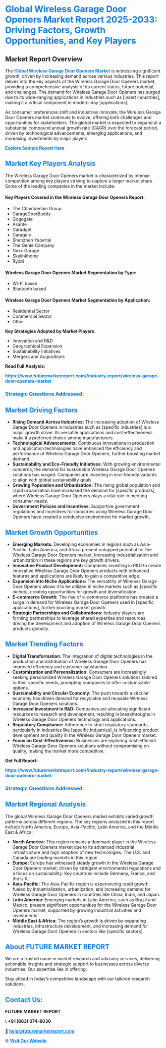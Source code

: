 <h1 style="color: #007BFF;">Global Wireless Garage Door Openers Market Report 2025-2033: Driving Factors, Growth Opportunities, and Key Players</h1>

<section id="overview">
<h2>Market Report Overview</h2>
<p>The <a href="https://www.futuremarketreport.com//industry-report/wireless-garage-door-openers-market" style="color: #007BFF; text-decoration: none;"><strong>Global Wireless Garage Door Openers Market</strong></a> is witnessing significant growth, driven by increasing demand across various industries. This report delves into the key aspects of the Wireless Garage Door Openers market, providing a comprehensive analysis of its current status, future potential, and challenges. The demand for Wireless Garage Door Openers has surged due to its wide-ranging applications in industries such as [insert industries], making it a critical component in modern-day [applications].</p>
<p>As consumer preferences shift and industries innovate, the Wireless Garage Door Openers market continues to evolve, offering both challenges and opportunities for stakeholders. The global market is expected to expand at a substantial compound annual growth rate (CAGR) over the forecast period, driven by technological advancements, emerging applications, and increasing investments by major players.</p>
</section>

<section id="overview">
<p><a href="https://www.futuremarketreport.com//request-sample/reportId=82133" style="color: #007BFF; text-decoration: none;"><strong>Explore Sample Report Here</strong></a></p>
</section>

<section id="key-players">
<h2 style="color: #007BFF;">Market Key Players Analysis</h2>
<p>The Wireless Garage Door Openers market is characterized by intense competition among key players striving to capture a larger market share. Some of the leading companies in the market include:</p>
<h4>Key Players Covered in the Wireless Garage Door Openers Report:</h4>
<ul><li>The Chamberlain Group</li><li>GarageDoorBuddy</li><li>Gogogate</li><li>Asante</li><li>Garadget</li><li>Garageio</li><li>Shenzhen Yaoertai</li><li>The Genie Company</li><li>Nexx Garage</li><li>Skylinkhome</li><li>Ryobi</li></ul>
<h4>Wireless Garage Door Openers Market Segmentation by Type:</h4>
<ul><li>Wi-Fi based</li><li>Bluetooth based</li></ul>

<h4>Wireless Garage Door Openers Market Segmentation by Application:</h4>
<ul><li>Residential Sector</li><li>Commercial Sector</li><li>Other</li></ul>
<p><strong>Key Strategies Adopted by Market Players:</strong></p>
<ul>
<li>Innovation and R&D</li>
<li>Geographical Expansion</li>
<li>Sustainability Initiatives</li>
<li>Mergers and Acquisitions</li>
</ul>
</section>

<section>
<p><strong>Read Full Analysis: </strong></p><a href="https://www.futuremarketreport.com//industry-report/wireless-garage-door-openers-market" style="color: #007BFF; text-decoration: none;"><strong>https://www.futuremarketreport.com//industry-report/wireless-garage-door-openers-market</strong></a>
<h3 style="color: #007BFF;">Strategic Questions Addressed:</h3>
</section>

<section id="driving-factors">
<h2 style="color: #007BFF;">Market Driving Factors</h2>
<ul>
<li><strong>Rising Demand Across Industries:</strong> The increasing adoption of Wireless Garage Door Openers in industries such as [specific industries] is a major growth driver. Its versatile applications and cost-effectiveness make it a preferred choice among manufacturers.</li>
<li><strong>Technological Advancements:</strong> Continuous innovations in production and application technologies have enhanced the efficiency and performance of Wireless Garage Door Openers, further boosting market demand.</li>
<li><strong>Sustainability and Eco-Friendly Initiatives:</strong> With growing environmental concerns, the demand for sustainable Wireless Garage Door Openers solutions has surged. Companies are investing in eco-friendly variants to align with global sustainability goals.</li>
<li><strong>Growing Population and Urbanization:</strong> The rising global population and rapid urbanization have increased the demand for [specific products], where Wireless Garage Door Openers plays a vital role in meeting consumer needs.</li>
<li><strong>Government Policies and Incentives:</strong> Supportive government regulations and incentives for industries using Wireless Garage Door Openers have created a conducive environment for market growth.</li>
</ul>
</section>

<section id="growth-opportunities">
<h2 style="color: #007BFF;">Market Growth Opportunities</h2>
<ul>
<li><strong>Emerging Markets:</strong> Developing economies in regions such as Asia-Pacific, Latin America, and Africa present untapped potential for the Wireless Garage Door Openers market. Increasing industrialization and urbanization in these regions are key growth drivers.</li>
<li><strong>Innovative Product Development:</strong> Companies investing in R&D to create innovative Wireless Garage Door Openers products with enhanced features and applications are likely to gain a competitive edge.</li>
<li><strong>Expansion into Niche Applications:</strong> The versatility of Wireless Garage Door Openers allows it to be utilized in niche markets such as [specific niches], creating opportunities for growth and diversification.</li>
<li><strong>E-commerce Growth:</strong> The rise of e-commerce platforms has created a surge in demand for Wireless Garage Door Openers used in [specific applications], further boosting market growth.</li>
<li><strong>Strategic Partnerships and Collaborations:</strong> Industry players are forming partnerships to leverage shared expertise and resources, driving the development and adoption of Wireless Garage Door Openers products globally.</li>
</ul>
</section>

<section id="trending-factors">
<h2 style="color: #007BFF;">Market Trending Factors</h2>
<ul>
<li><strong>Digital Transformation:</strong> The integration of digital technologies in the production and distribution of Wireless Garage Door Openers has improved efficiency and customer satisfaction.</li>
<li><strong>Customization and Personalization:</strong> Consumers are increasingly seeking personalized Wireless Garage Door Openers solutions tailored to their specific needs, prompting companies to offer customizable options.</li>
<li><strong>Sustainability and Circular Economy:</strong> The push towards a circular economy has driven demand for recyclable and reusable Wireless Garage Door Openers solutions.</li>
<li><strong>Increased Investment in R&D:</strong> Companies are allocating significant resources to research and development, resulting in breakthroughs in Wireless Garage Door Openers technology and applications.</li>
<li><strong>Regulatory Compliance:</strong> Adherence to strict regulatory standards, particularly in industries like [specific industries], is influencing product development and quality in the Wireless Garage Door Openers market.</li>
<li><strong>Focus on Cost-Effectiveness:</strong> Businesses are exploring cost-efficient Wireless Garage Door Openers solutions without compromising on quality, making the market more competitive.</li>
</ul>
</section>

<section>
<p><strong>Get Full Report: </strong></p><a href="https://www.futuremarketreport.com//industry-report/wireless-garage-door-openers-market" style="color: #007BFF; text-decoration: none;"><strong>https://www.futuremarketreport.com//industry-report/wireless-garage-door-openers-market</strong></a>
<h3 style="color: #007BFF;">Strategic Questions Addressed:</h3>
</section>


<section id="regional-analysis">
<h2 style="color: #007BFF;">Market Regional Analysis</h2>
<p>The global Wireless Garage Door Openers market exhibits varied growth patterns across different regions. The key regions analyzed in this report include North America, Europe, Asia-Pacific, Latin America, and the Middle East & Africa:</p>
<ul>
<li><strong>North America:</strong> This region remains a dominant player in the Wireless Garage Door Openers market due to its advanced industrial infrastructure and high adoption of new technologies. The U.S. and Canada are leading markets in this region.</li>
<li><strong>Europe:</strong> Europe has witnessed steady growth in the Wireless Garage Door Openers market, driven by stringent environmental regulations and a focus on sustainability. Key countries include Germany, France, and the U.K.</li>
<li><strong>Asia-Pacific:</strong> The Asia-Pacific region is experiencing rapid growth, fueled by industrialization, urbanization, and increasing demand for Wireless Garage Door Openers in countries like China, India, and Japan.</li>
<li><strong>Latin America:</strong> Emerging markets in Latin America, such as Brazil and Mexico, present significant opportunities for the Wireless Garage Door Openers market, supported by growing industrial activities and investments.</li>
<li><strong>Middle East & Africa:</strong> The region’s growth is driven by expanding industries, infrastructure development, and increasing demand for Wireless Garage Door Openers in sectors like [specific sectors].</li>
</ul>
</section>

<footer>
<h2 style="color: #007BFF;">About FUTURE MARKET REPORT</h2>
<p>We are a trusted name in market research and advisory services, delivering actionable insights and strategic support to businesses across diverse industries. Our expertise lies in offering:</p>

<p>Stay ahead in today’s competitive landscape with our tailored research solutions.</p>

<h2 style="color: #007BFF;">Contact Us:</h2>
<p><strong>FUTURE MARKET REPORT</strong></p>
<p>📞 <strong>+91 (883) 074-8030</strong></p>
<p>📧 <strong><a href="mailto:help@futuremarketreport.com" style="color: #007BFF;">help@futuremarketreport.com</a></strong></p>
<p>🌐 <strong><a href="https://www.futuremarketreport.com/" style="color: #007BFF;">Visit Our Website</a></strong></p>
</footer>